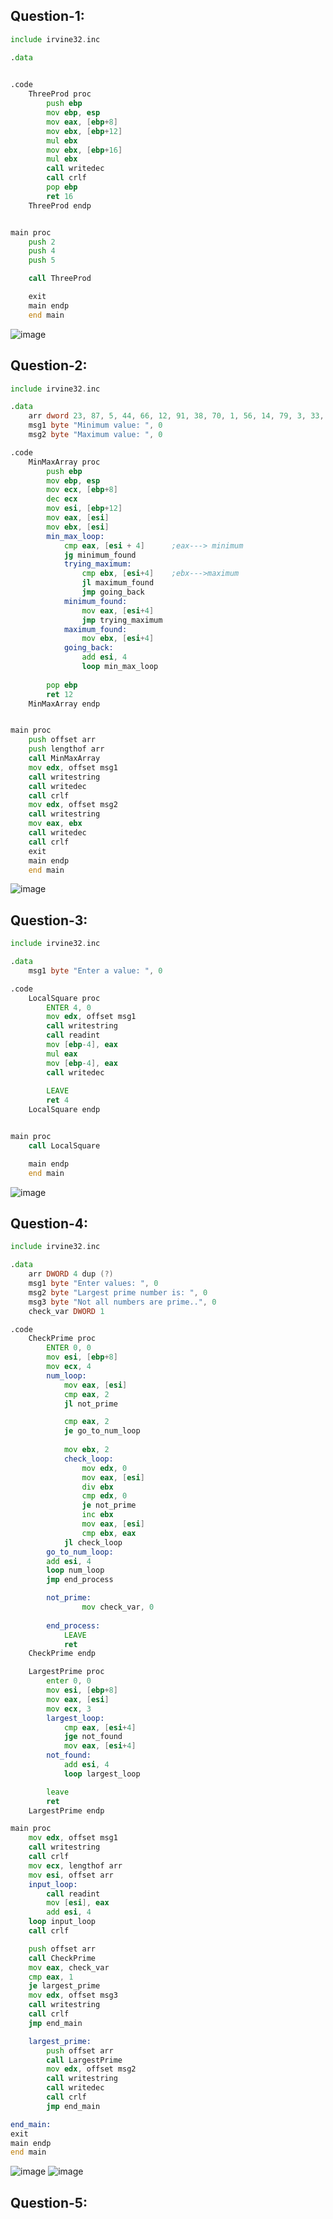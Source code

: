 ## Question-1:
```.asm
include irvine32.inc

.data
	

.code
	ThreeProd proc
		push ebp
		mov ebp, esp
		mov eax, [ebp+8]
		mov ebx, [ebp+12]
		mul ebx
		mov ebx, [ebp+16]
		mul ebx
		call writedec
		call crlf
		pop ebp
		ret 16
	ThreeProd endp


main proc
	push 2
	push 4
	push 5

	call ThreeProd

	exit
	main endp
	end main
```
![image](https://github.com/user-attachments/assets/5831a46e-4722-4c0e-904d-bed2f6b41595)

## Question-2:
```.asm
include irvine32.inc

.data
	arr dword 23, 87, 5, 44, 66, 12, 91, 38, 70, 1, 56, 14, 79, 3, 33, 99, 25, 60, 7, 41
	msg1 byte "Minimum value: ", 0
	msg2 byte "Maximum value: ", 0

.code
	MinMaxArray proc
		push ebp
		mov ebp, esp
		mov ecx, [ebp+8]
		dec ecx
		mov esi, [ebp+12]
		mov eax, [esi]
		mov ebx, [esi]
		min_max_loop:
			cmp eax, [esi + 4]		;eax---> minimum
			jg minimum_found
			trying_maximum:
				cmp ebx, [esi+4]	;ebx--->maximum
				jl maximum_found
				jmp going_back
			minimum_found:
				mov eax, [esi+4]
				jmp trying_maximum
			maximum_found:
				mov ebx, [esi+4]
			going_back:
				add esi, 4
				loop min_max_loop
		
		pop ebp
		ret 12
	MinMaxArray endp


main proc
	push offset arr
	push lengthof arr
	call MinMaxArray
	mov edx, offset msg1
	call writestring
	call writedec
	call crlf
	mov edx, offset msg2
	call writestring
	mov eax, ebx
	call writedec
	call crlf
	exit
	main endp
	end main
```
![image](https://github.com/user-attachments/assets/f0e6700b-fb6f-4b8b-a0c6-e42a0bf11c24)

## Question-3:
```.asm
include irvine32.inc

.data
	msg1 byte "Enter a value: ", 0

.code
	LocalSquare proc
		ENTER 4, 0
		mov edx, offset msg1
		call writestring
		call readint
		mov [ebp-4], eax
		mul eax
		mov [ebp-4], eax
		call writedec
		
		LEAVE
		ret 4
	LocalSquare endp


main proc
	call LocalSquare

	main endp
	end main
```
![image](https://github.com/user-attachments/assets/5b2662bb-7ba8-4465-8245-8a1397afac6f)

## Question-4:
```.asm
include irvine32.inc

.data
	arr DWORD 4 dup (?)
	msg1 byte "Enter values: ", 0
	msg2 byte "Largest prime number is: ", 0
	msg3 byte "Not all numbers are prime..", 0
	check_var DWORD 1

.code
	CheckPrime proc
		ENTER 0, 0
		mov esi, [ebp+8]
		mov ecx, 4
		num_loop:
			mov eax, [esi]
			cmp eax, 2
			jl not_prime

			cmp eax, 2
			je go_to_num_loop
			
			mov ebx, 2
			check_loop:
				mov edx, 0
				mov eax, [esi]
				div ebx
				cmp edx, 0
				je not_prime
				inc ebx
				mov eax, [esi]
				cmp ebx, eax
			jl check_loop
		go_to_num_loop:
		add esi, 4
		loop num_loop
		jmp end_process

		not_prime:
				mov check_var, 0
		
		end_process:
			LEAVE
			ret 
	CheckPrime endp

	LargestPrime proc
		enter 0, 0
		mov esi, [ebp+8]
		mov eax, [esi]
		mov ecx, 3
		largest_loop:
			cmp eax, [esi+4]
			jge not_found
			mov eax, [esi+4]
		not_found:
			add esi, 4
			loop largest_loop

		leave
		ret
	LargestPrime endp

main proc
	mov edx, offset msg1
	call writestring
	call crlf
	mov ecx, lengthof arr
	mov esi, offset arr
	input_loop:
		call readint
		mov [esi], eax
		add esi, 4
	loop input_loop
	call crlf

	push offset arr
	call CheckPrime
	mov eax, check_var
	cmp eax, 1
	je largest_prime
	mov edx, offset msg3
	call writestring
	call crlf
	jmp end_main

	largest_prime:
		push offset arr
		call LargestPrime
		mov edx, offset msg2
		call writestring
		call writedec
		call crlf
		jmp end_main

end_main:
exit
main endp
end main
```
![image](https://github.com/user-attachments/assets/46d4d187-461f-46b8-b00d-f26d3845711f)
![image](https://github.com/user-attachments/assets/e3587074-fc74-4348-b3fe-82ffc6280da5)

## Question-5:

